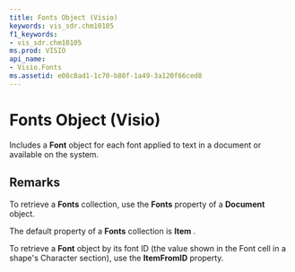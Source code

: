 ```yaml
---
title: Fonts Object (Visio)
keywords: vis_sdr.chm10105
f1_keywords:
- vis_sdr.chm10105
ms.prod: VISIO
api_name:
- Visio.Fonts
ms.assetid: e08c8ad1-1c70-b80f-1a49-3a120f66ced8
---
```



# Fonts Object (Visio)

Includes a  **Font** object for each font applied to text in a document or available on the system.


## Remarks

To retrieve a  **Fonts** collection, use the **Fonts** property of a **Document** object.

The default property of a  **Fonts** collection is **Item** .

To retrieve a  **Font** object by its font ID (the value shown in the Font cell in a shape's Character section), use the **ItemFromID** property.



